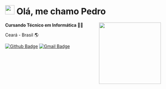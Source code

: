 <h1><img src="https://emojis.slackmojis.com/emojis/images/1531849430/4246/blob-sunglasses.gif?1531849430" width="30"/> Olá, me chamo Pedro</h1>

<img align='right' src='https://media.giphy.com/media/xT9IgMVeZBLP1s3doQ/giphy.gif' width='200'>

**Cursando Técnico em Informática :man_technologist:**

  Ceará - Brasil :earth_americas:
  
  [![Github Badge](https://img.shields.io/badge/-Github-000?style=flat-square&logo=Github&logoColor=white&link=https://github.com/pedrorivald)](https://github.com/pedrorivald)
  [![Gmail Badge](https://img.shields.io/badge/-Gmail-c14438?style=flat-square&logo=Gmail&logoColor=white&link=mailto:pedrorivaldev@gmail.com)](mailto:pedrorivaldev@gmail.com)
